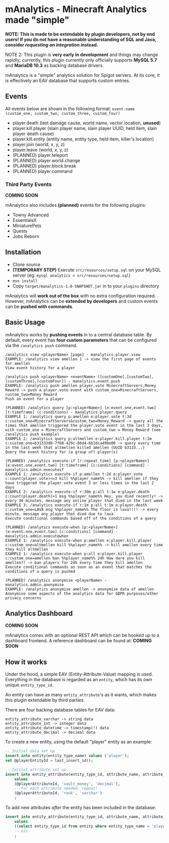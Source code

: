 # mAnalytics - Minecraft Analytics made "simple"

**NOTE: This is made to be extendable by plugin developers, not by end users! If you do not have a reasonable understanding of SQL and Java, consider _requesting an integration_ instead.**

NOTE 2: This plugin is **very early in development** and things may change rapidly; currently, this plugin currently only officially supports **MySQL 5.7** and **MariaDB 10.3** as backing database drivers.

mAnalytics is a "simple" analytics solution for Spigot servers. At its core, it is effectively an EAV database that supports custom entries.

## Events
All events below are shown in the following format: `event.name (custom_one, custom_two, custom_three, custom_four)`
* player.death (last damage cause, world name, vector location, **unused**)
* player.kill.player (slain player name, slain player UUID, held item, slain player death cause)
* player.kill.entity (entity name, entity type, held item, killer's location)
* player.join (world, x, y, z)
* player.leave (world, x, y, z)
* (PLANNED) player.teleport
* (PLANNED) player.world.change
* (PLANNED) player.block.break
* (PLANNED) player.command

### Third Party Events
**COMING SOON**

mAnalytics also includes **(planned)** events for the following plugins:
* Towny Advanced
* EssentialsX
* MiniaturePets
* Quests
* Jobs Reborn

## Installation
* Clone source
* **(TEMPORARY STEP)** Execute `src/resources/setup.sql` on your MySQL server (eg: `mysql analytics < src/resources/setup.sql`)
* `mvn install`
* Copy `target/manalytics-1.0-SNAPSHOT.jar` in to your `plugins` directory

mAnalytics will **work out of the box** with no extra configuration required.
However, mAnalytics can be **extended by developers** and custom events can be **pushed with commands**.

## Basic Usage
mAnalytics works by **pushing events** in to a central database table. By default, every event has **four custom parameters** that can be configured via the `/analytics push` command.
```
/analytics view <playerName> [page] - manalytics.player.view
EXAMPLE: /analytics view amellen 1 -> view the first page of events for amellen
View event history for a player

/analytics push <playerName> <eventName> ([customOne],[customTwo],[customThree],[customFour]) - manalytics.event.push
EXAMPLE: /analytics push amellen player.vote MinecraftServers,Money Reward -> push a player.vote event with custom_one=MinecraftServers, custom_two=Money Reward
Push an event for a player

(PLANNED) /analytics query [p:<playerName>] [e:event.one,event.two] [t:timeframe] (c:conditions) - manalytics.player.query
EXAMPLE 1: /analytics query p:amellen e:player.vote t:3d c:custom_one=MinecraftServers&custom_two=Money_Reward -> query all the times that amellen triggered the player.vote event in the last 3 days, with custom_one = MinecraftServers and custom_two = Money Reward (see /analytics push example)
EXAMPLE 2: /analytics query p:altmellen e:player.kill.player t:1m c:custom_one=b31333d0-7f80-429c-86d4-6b1dca49be00 -> query every time in the last week that altmellen killed amellen (UUID b3133...)
Query the event history for (a group of) player(s)

(PLANNED) /analytics execute-if [r:repeat_time] [p:<playerName>] [e:event.one,event.two] [t:timeframe] [c:conditions] [command] - manalytics.admin.executeif
EXAMPLE 1: /analytics execute-if p:amellen t:2d e:player.vote c:count(player.vote)<=3 kill %%player_name%% -> kill amellen if they have triggered the player.vote event 3 or less times in the last 2 days
EXAMPLE 2: /analytics execute-if r:30m p:all t:1w e:player.death c:count(player.death)>1 msg %%player_name%% Hey, you died recently! -> every 30 minutes, message any online player that died in the last week
EXAMPLE 3: /analytics execute-if r:1m p:all t:1m e:player.death c:custom_one=LAVA msg %%player_name%% The floor is lava!!!! -> every minute, message any player that died due to lava
Execute conditional commands based off of the conditions of a query

(PLANNED) /analytics execute-when [p:<playerName>] [e:event.one,event.two] [c:conditions] [command] - manalytics.admin.executewhen
EXAMPLE 1: /analytics execute-when p:amellen e:player.kill.player c:custom_one=altmellen kill %%player_name%% -> kill amellen every time they kill altmellen
EXAMPLE 1: /analytics execute-when p:all e:player.kill.player c:custom_one=amellen ban %%player_name%% 24h How dare you kill amellen?! -> ban players for 24h every time they kill amellen
Execute conditional commands as soon as an event that matches the conditions of a query is pushed

(PLANNED) /analytics anonymise <playerName> - manalytics.admin.anonymise
EXAMPLE: /analytics anonymise amellen -> anonymise data of amellen
Anonymise some aspects of the analytics data for GDPR purposes/other privacy concerns
```

## Analytics Dashboard
**COMING SOON**

mAnalytics comes with an optional REST API which can be hooked up to a dashboard frontend. A reference dashboard can be found at: **COMING SOON**

## How it works
Under the hood, a simple EAV (Entity-Attribute-Value) mapping is used.
Everything in the database is regarded as an `entity`, which has its own unique `entity_type_id`.

An entity can have as many `entity_attribute`'s as it wants, which makes this plugin extendable by third parties.

There are four backing database tables for EAV data:
```
entity_attribute_varchar -> string data
entity_attribute_int -> integer data
entity_attribute_datetime -> timestamp(!) data
entity_attribute_decimal -> decimal data
```


To create a new entity, using the default "player" entity as an example:
```sql
-- Initial data set up
insert into entity(entity_type_name) values ('player');
set @playerEntityId = last_insert_id();

-- Initial attribute set up
insert into entity_attribute(entity_type_id, attribute_name, attribute_type)
    values
    (@playerAttributeId, 'vault_money', 'decimal'),
    -- for each attribute needed, repeat!
    (@playerAttributeId, 'rank', 'varchar')
    ;
```

To add new attributes _after_ the entity has been included in the database:
```sql
insert into entity_attribute(entity_type_id, attribute_name, attribute_type)
    values 
    ((select entity_type_id from entity where entity_type_name = 'player'), 'vault_money', 'decimal')
    -- etc
    ;

```

